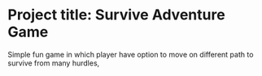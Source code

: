 # Project title: Survive Adventure Game

Simple fun game in which player have option to move on different path to survive from many hurdles,